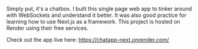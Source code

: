 Simply put, it's a chatbox. I built this single page web app to tinker around with WebSockets and understand it better. It was also good practice for learning how to use Next.js as a framework. This project is hosted on Render using their free services.

Check out the app live here:
https://chatapp-next.onrender.com/
